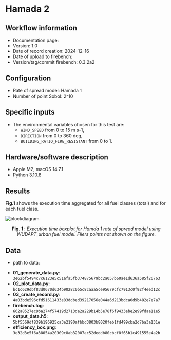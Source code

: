 # Hamada 2

## Workflow information

- Documentation page:
- Version: 1.0
- Date of record creation: 2024-12-16
- Date of upload to firebench: 
- Version/tag/commit firebench: 0.3.2a2

## Configuration

- Rate of spread model: Hamada 1
- Number of point Sobol: 2^10

## Specific inputs
<!-- Add specific input details for the model/data you are using -->
- The environmental variables chosen for this test are:
  - `WIND_SPEED` from 0 to 15 m s-1,
  - `DIRECTION` from 0 to 360 deg,
  - `BUILDING_RATIO_FIRE_RESISTANT` from 0 to 1.

## Hardware/software description

- Apple M2, macOS 14.7.1
- Python 3.10.8

## Results

<!-- Fill in with your results -->
**Fig.1**  shows the execution time aggregated for all fuel classes (total) and for each fuel class.

![blockdiagram](../../_static/workflow/rate_of_spread/efficiency/Hamada_2.png)
<p style="text-align: center;">
    <strong>
        Fig. 1
    </strong>
    :
    <em>
        Execution time boxplot for Hamda 1 rate of spread model using WUDAPT_urban fuel model. Fliers points not shown on the figure. 
    </em>
</p>

## Data
<!-- Add path or source of the record used for the test and its record -->
- path to data:
<!-- firebench-hash-list -->
- **01_generate_data.py**: `3e62bf5494c7c6123e5c51afa5fb374875679bc2a057b60ae1d636a585f26763`
- **02_plot_data.py**: `bc1c629dbf83d0670d634b9028c0b5c8caaa5ce95679cfc7913c0f92f4eed12c`
- **03_create_record.py**: `4a03bde596cfd51611433e83ddbed39217056e044a6d213bdca0d9b482e7e7a7`
- **firebench.log**: `662a8527ec9ba274f57419d2713da2a229b14b5e78f6f9433ebe2e99fdaa11e5`
- **output_data.h5**: `5bf5569df839b196925ca3e2190afbbd3803b8020feb1fd499cba2d7ba3a131e`
- **efficiency_box.png**: `3e32d3e5f6a38054a20309c8ab32007ac52deddb80cbcf8f65b1c491555e4a2b`
<!-- end of firebench-hash-list -->
